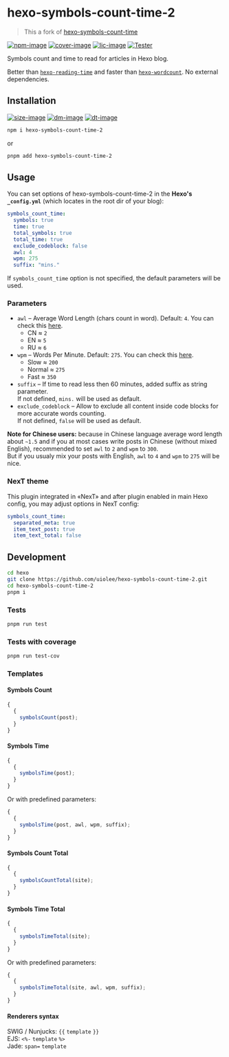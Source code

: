 # hexo-symbols-count-time-2

> This a fork of [hexo-symbols-count-time](https://github.com/theme-next/hexo-symbols-count-time)

[![npm-image]][npm-url]
[![cover-image]][cover-url]
[![lic-image]](LICENSE)
[![Tester](https://github.com/uiolee/hexo-symbols-count-time-2/actions/workflows/tester.yml/badge.svg?branch=main&event=push)](https://github.com/uiolee/hexo-symbols-count-time-2/actions/workflows/tester.yml)

Symbols count and time to read for articles in Hexo blog.

Better than [`hexo-reading-time`](https://github.com/ierhyna/hexo-reading-time) and faster than [`hexo-wordcount`](https://github.com/willin/hexo-wordcount). No external dependencies.

## Installation

[![size-image]][npm-url]
[![dm-image]][npm-url]
[![dt-image]][npm-url]

```sh
npm i hexo-symbols-count-time-2
```

or

```sh
pnpm add hexo-symbols-count-time-2
```

## Usage

You can set options of hexo-symbols-count-time-2 in the **Hexo's `_config.yml`** (which locates in the root dir of your blog):

```yml
symbols_count_time:
  symbols: true
  time: true
  total_symbols: true
  total_time: true
  exclude_codeblock: false
  awl: 4
  wpm: 275
  suffix: "mins."
```

If `symbols_count_time` option is not specified, the default parameters will be used.

### Parameters

- `awl` – Average Word Length (chars count in word). Default: `4`. You can check this [here](https://charactercounttool.com).
  - CN &asymp; `2`
  - EN &asymp; `5`
  - RU &asymp; `6`
- `wpm` – Words Per Minute. Default: `275`. You can check this [here](https://wordcounter.net).
  - Slow &asymp; `200`
  - Normal &asymp; `275`
  - Fast &asymp; `350`
- `suffix` – If time to read less then 60 minutes, added suffix as string parameter.\
  If not defined, `mins.` will be used as default.
- `exclude_codeblock` – Allow to exclude all content inside code blocks for more accurate words counting.\
  If not defined, `false` will be used as default.

**Note for Chinese users:** because in Chinese language average word length about `~1.5` and if you at most cases write posts in Chinese (without mixed English), recommended to set `awl` to `2` and `wpm` to `300`.\
But if you usualy mix your posts with English, `awl` to `4` and `wpm` to `275` will be nice.

### NexT theme

This plugin integrated in «NexT» and after plugin enabled in main Hexo config, you may adjust options in NexT config:

```yml
symbols_count_time:
  separated_meta: true
  item_text_post: true
  item_text_total: false
```

## Development

```bash
cd hexo
git clone https://github.com/uiolee/hexo-symbols-count-time-2.git
cd hexo-symbols-count-time-2
pnpm i
```

### Tests

```bash
pnpm run test
```

### Tests with coverage

```bash
pnpm run test-cov
```

### Templates

#### Symbols Count

```js
{
  {
    symbolsCount(post);
  }
}
```

#### Symbols Time

```js
{
  {
    symbolsTime(post);
  }
}
```

Or with predefined parameters:

```js
{
  {
    symbolsTime(post, awl, wpm, suffix);
  }
}
```

#### Symbols Count Total

```js
{
  {
    symbolsCountTotal(site);
  }
}
```

#### Symbols Time Total

```js
{
  {
    symbolsTimeTotal(site);
  }
}
```

Or with predefined parameters:

```js
{
  {
    symbolsTimeTotal(site, awl, wpm, suffix);
  }
}
```

#### Renderers syntax

SWIG / Nunjucks: `{{` `template` `}}`\
EJS: `<%-` `template` `%>`\
Jade: `span=` `template`

[npm-image]: https://img.shields.io/npm/v/hexo-symbols-count-time-2?style=flat-square
[hexo-image]: https://img.shields.io/badge/hexo-%3E%3D%206.0-blue?style=flat-square
[node-image]: https://img.shields.io/node/v/hexo-symbols-count-time-2?style=flat-square
[cover-image]: https://img.shields.io/coveralls/uiolee/hexo-symbols-count-time-2/main?style=flat-square
[lic-image]: https://img.shields.io/npm/l/hexo-symbols-count-time-2?style=flat-square
[size-image]: https://img.shields.io/github/languages/code-size/uiolee/hexo-symbols-count-time-2?style=flat-square
[dm-image]: https://img.shields.io/npm/dm/hexo-symbols-count-time-2?style=flat-square
[dt-image]: https://img.shields.io/npm/dt/hexo-symbols-count-time-2?style=flat-square
[npm-url]: https://www.npmjs.com/package/hexo-symbols-count-time-2
[node-url]: https://nodejs.org/en/download/releases
[hexo-url]: https://hexo.io
[cover-url]: https://coveralls.io/github/uiolee/hexo-symbols-count-time-2?branch=main "Coverage of Tests"
